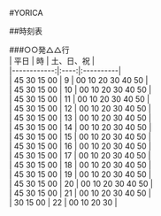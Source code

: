 #YORICA  
  
  
##時刻表  
  
###○○発△△行  
|     平日    |  時  | 土、日、祝 |  
|------------:|:----:|:----------|  
| 45 30 15 00 | 9 | 00 10 20 30 40 50 |  
| 45 30 15 00 | 10 | 00 10 20 30 40 50 |  
| 45 30 15 00 | 11 | 00 10 20 30 40 50 |  
| 45 30 15 00 | 12 | 00 10 20 30 40 50 |  
| 45 30 15 00 | 13 | 00 10 20 30 40 50 |  
| 45 30 15 00 | 14 | 00 10 20 30 40 50 |  
| 45 30 15 00 | 15 | 00 10 20 30 40 50 |  
| 45 30 15 00 | 16 | 00 10 20 30 40 50 |  
| 45 30 15 00 | 17 | 00 10 20 30 40 50 |  
| 45 30 15 00 | 18 | 00 10 20 30 40 50 |  
| 45 30 15 00 | 19 | 00 10 20 30 40 50 |  
| 45 30 15 00 | 20 | 00 10 20 30 40 50 |  
| 45 30 15 00 | 21 | 00 10 20 30 40 50 |  
| 30 15 00 | 22 | 00 10 20 30 |  
